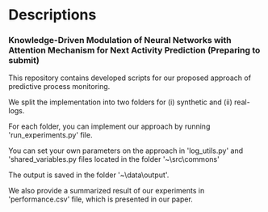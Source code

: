 # Descriptions

### Knowledge-Driven Modulation of Neural Networks with Attention Mechanism for Next Activity Prediction (Preparing to submit)


This repository contains developed scripts for our proposed approach of predictive process monitoring.

We split the implementation into two folders for (i) synthetic and (ii) real-logs.

For each folder, you can implement our approach by running 'run_experiments.py' file. 

You can set your own parameters on the approach in 'log_utils.py' and 'shared_variables.py files located in the folder '~\src\commons'

The output is saved in the folder '~\data\output'.

We also provide a summarized result of our experiments in 'performance.csv' file, which is presented in our paper. 
